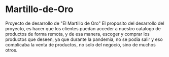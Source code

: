 # Martillo-de-Oro
Proyecto de desarrollo de "El Martillo de Oro"
El proposito del desarrollo del proyecto, es hacer que los clientes puedan acceder a nuestro catalogo de productos de forma remota, y de esa manera, escoger y comprar los productos que deseen, ya que durante la pandemia, no se podia salir y eso complicaba la venta de productos, no solo del negocio, sino de muchos otros.
